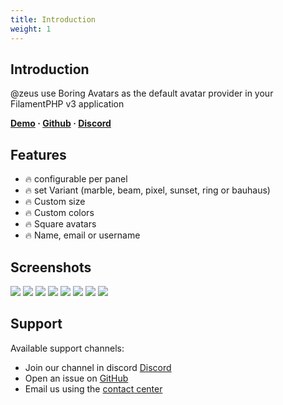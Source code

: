 ```yaml
---
title: Introduction
weight: 1
---
```


## Introduction

@zeus use Boring Avatars as the default avatar provider in your FilamentPHP v3 application

**[Demo](https://demo.larazeus.com/admin/components-demo/boredom) · [Github](https://github.com/lara-zeus/boredom) · [Discord](#)**

## Features

- 🔥 configurable per panel
- 🔥 set Variant (marble, beam, pixel, sunset, ring or bauhaus)
- 🔥 Custom size
- 🔥 Custom colors
- 🔥 Square avatars
- 🔥 Name, email or username

## Screenshots

![](https://larazeus.com/images/screenshots/boredom/boredom-1.png)
![](https://larazeus.com/images/screenshots/boredom/boredom-2.png)
![](https://larazeus.com/images/screenshots/boredom/boredom-3.png)
![](https://larazeus.com/images/screenshots/boredom/boredom-4.png)
![](https://larazeus.com/images/screenshots/boredom/boredom-5.png)
![](https://larazeus.com/images/screenshots/boredom/boredom-6.png)
![](https://larazeus.com/images/screenshots/boredom/boredom-7.png)
![](https://larazeus.com/images/screenshots/boredom/boredom-8.png)

## Support

Available support channels:

* Join our channel in discord [Discord](#)
* Open an issue on [GitHub](https://github.com/lara-zeus/boredom/issues)
* Email us using the [contact center](https://larazeus.com/contact-us)
